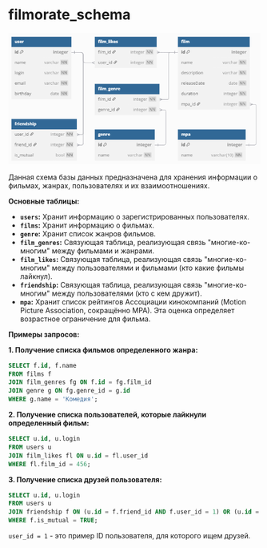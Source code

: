 # filmorate_schema

![DB tables Shema of the filmorate project](https://github.com/AleksandrChistov/filmorate_schema/blob/main/Снимок%20экрана%202025-04-27%20175628.png)

Данная схема базы данных предназначена для хранения информации о фильмах, жанрах, пользователях и их взаимоотношениях.

**Основные таблицы:**

*   **`users`:** Хранит информацию о зарегистрированных пользователях.
*   **`films`:**  Хранит информацию о фильмах.
*   **`genre`:** Хранит список жанров фильмов.
*   **`film_genres`:**  Связующая таблица, реализующая связь "многие-ко-многим" между фильмами и жанрами.
*   **`film_likes`:** Связующая таблица, реализующая связь "многие-ко-многим" между пользователями и фильмами (кто какие фильмы лайкнул).
*   **`friendship`:** Связующая таблица, реализующая связь "многие-ко-многим" между пользователями (кто с кем дружит).
*   **`mpa`:**  Хранит список рейтингов Ассоциации кинокомпаний (Motion Picture Association, сокращённо МРА). Эта оценка определяет возрастное ограничение для фильма.

**Примеры запросов:**

**1. Получение списка фильмов определенного жанра:**

```sql
SELECT f.id, f.name
FROM films f
JOIN film_genres fg ON f.id = fg.film_id
JOIN genre g ON fg.genre_id = g.id
WHERE g.name = 'Комедия';
```

**2. Получение списка пользователей, которые лайкнули определенный фильм:**

```sql
SELECT u.id, u.login
FROM users u
JOIN film_likes fl ON u.id = fl.user_id
WHERE fl.film_id = 456;
```

**3. Получение списка друзей пользователя:**

```sql
SELECT u.id, u.login
FROM users u
JOIN friendship f ON (u.id = f.friend_id AND f.user_id = 1) OR (u.id = f.user_id AND f.friend_id = 1)
WHERE f.is_mutual = TRUE;
```
`user_id = 1` - это пример ID пользователя, для которого ищем друзей.
